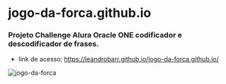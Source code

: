 # jogo-da-forca.github.io
### Projeto Challenge Alura Oracle ONE codificador e descodificador de frases.

- link de acesso: https://leandrobarr.github.io/jogo-da-forca.github.io/

![jogo-da-forca](https://user-images.githubusercontent.com/71781012/153023785-66e05b0d-9d38-4e49-bfe0-c586aff4ba30.png)
